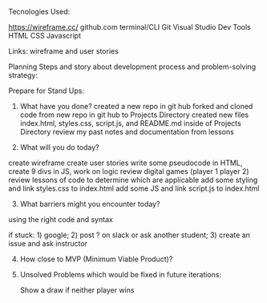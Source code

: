 Tecnologies Used:

https://wireframe.cc/
github.com
terminal/CLI
Git
Visual Studio
Dev Tools
HTML
CSS
Javascript

Links: wireframe and user stories

Planning Steps and story about development process and problem-solving strategy:

Prepare for Stand Ups:

1. What have you done?
created a new repo in git hub
forked and cloned code from new repo in git hub to Projects Directory
created new files index.html, styles.css, script.js, and README.md inside of Projects Directory
review my past notes and documentation from lessons 

2. What will you do today?

create wireframe
create user stories
write some pseudocode
in HTML, create 9 divs
in JS, work on logic 
review digital games (player 1 player 2)
review lessons of code to determine which are applicable
add some styling and link styles.css to index.html
add some JS and link script.js to index.html

3. What barriers might you encounter today?

using the right code and syntax

if stuck: 1) google; 2) post ? on slack or ask another student; 3) create an issue and ask instructor

4. How close to MVP (Minimum Viable Product)?

5. Unsolved Problems which would be fixed in future iterations:

    Show a draw if neither player wins


